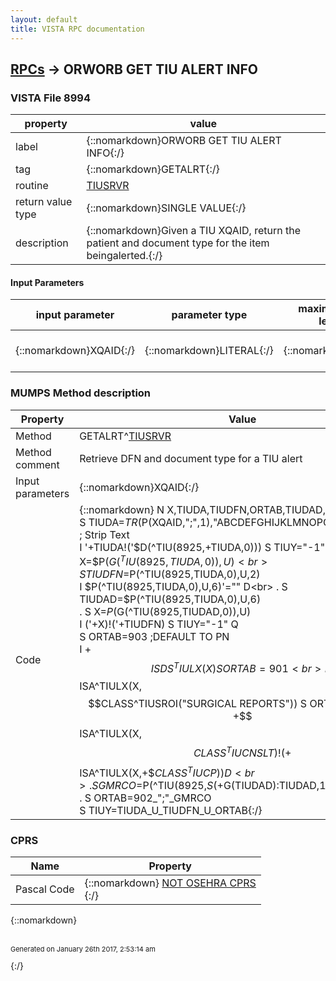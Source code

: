 ```yaml
---
layout: default
title: VISTA RPC documentation
---
```




## [RPCs](TableOfContent.md) &#8594; ORWORB GET TIU ALERT INFO 



### VISTA File 8994 


 property | value 
--- | --- 
 label | {::nomarkdown}ORWORB GET TIU ALERT INFO{:/}
 tag | {::nomarkdown}GETALRT{:/}
 routine | [TIUSRVR](http://code.osehra.org/dox/Routine_TIUSRVR_source.html)
 return value type | {::nomarkdown}SINGLE VALUE{:/}
 description | {::nomarkdown}Given a TIU XQAID, return the patient and document type for the item beingalerted.{:/}

#### Input Parameters

| input parameter | parameter type | maximum data length | required | description | 
| --- | --- | --- | --- | --- | 
| {::nomarkdown}XQAID{:/} | {::nomarkdown}LITERAL{:/} | {::nomarkdown}60{:/} | {::nomarkdown}true{:/} | {::nomarkdown}The XQAID of the alert.{:/} | 


### MUMPS Method description

 Property | Value 
 --- | --- 
 Method | GETALRT^[TIUSRVR](http://code.osehra.org/dox/Routine_TIUSRVR_source.html)
 Method comment | Retrieve DFN and document type for a TIU alert
 Input parameters | {::nomarkdown}XQAID{:/}
 Code | {::nomarkdown}  N X,TIUDA,TIUDFN,ORTAB,TIUDAD,GMRCO<br> S TIUDA=$TR($P(XQAID,";",1),"ABCDEFGHIJKLMNOPQRSTUVWXYZ") ; Strip Text<br> I '+TIUDA!('$D(^TIU(8925,+TIUDA,0))) S TIUY="-1" Q<br> S X=$P($G(^TIU(8925,TIUDA,0)),U)<br> S TIUDFN=$P(^TIU(8925,TIUDA,0),U,2)<br> I $P(^TIU(8925,TIUDA,0),U,6)'="" D<br> . S TIUDAD=$P(^TIU(8925,TIUDA,0),U,6)<br> . S X=$P($G(^TIU(8925,TIUDAD,0)),U)<br> I ('+X)!('+TIUDFN) S TIUY="-1" Q<br> S ORTAB=903    ;DEFAULT TO PN<br> I +$$ISDS^TIULX(X) S ORTAB=901<br> I +$$ISA^TIULX(X,$$CLASS^TIUSROI("SURGICAL REPORTS")) S ORTAB=904<br> I +$$ISA^TIULX(X,$$CLASS^TIUCNSLT)!(+$$ISA^TIULX(X,+$$CLASS^TIUCP)) D<br> . S GMRCO=$P(^TIU(8925,$S(+$G(TIUDAD):TIUDAD,1:TIUDA),14),U,5)<br> . S ORTAB=902_";"_GMRCO<br> S TIUY=TIUDA_U_TIUDFN_U_ORTAB{:/}


### CPRS

 Name | Property 
 --- | --- 
 Pascal Code | {::nomarkdown} <a href="">NOT OSEHRA CPRS</a><br/>{:/}

{::nomarkdown} <br/><br/><p style="font-size: 11px">Generated on January 26th 2017, 2:53:14 am</p>{:/}